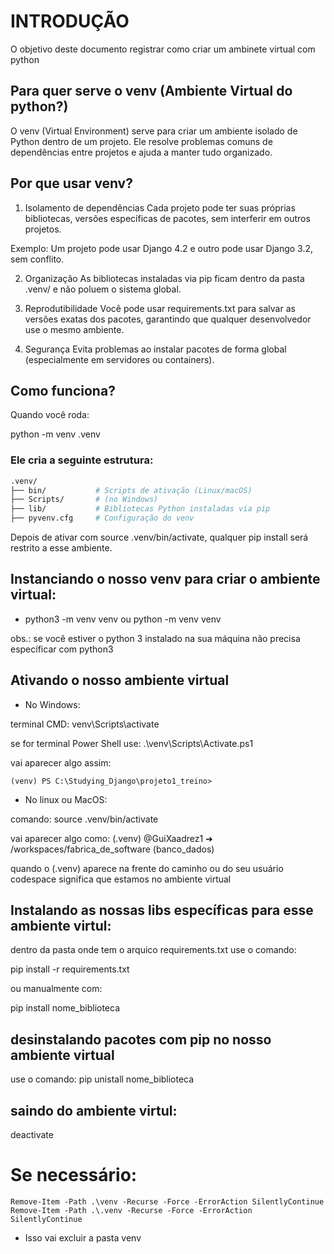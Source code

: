 # INTRODUÇÃO
O objetivo deste documento registrar como criar um ambinete virtual com python

## Para quer serve o venv (Ambiente Virtual do python?)

O venv (Virtual Environment) serve para criar um ambiente isolado de Python dentro de um projeto. Ele resolve problemas comuns de dependências entre projetos e ajuda a manter tudo organizado.

## Por que usar venv?

1. Isolamento de dependências
Cada projeto pode ter suas próprias bibliotecas, versões específicas de pacotes, sem interferir em outros projetos.

Exemplo: Um projeto pode usar Django 4.2 e outro pode usar Django 3.2, sem conflito.

2. Organização
As bibliotecas instaladas via pip ficam dentro da pasta .venv/ e não poluem o sistema global.

3. Reprodutibilidade
Você pode usar requirements.txt para salvar as versões exatas dos pacotes, garantindo que qualquer desenvolvedor use o mesmo ambiente.

4. Segurança
Evita problemas ao instalar pacotes de forma global (especialmente em servidores ou containers).

## Como funciona? 

Quando você roda:

python -m venv .venv

### Ele cria a seguinte estrutura:

```bash
.venv/
├── bin/           # Scripts de ativação (Linux/macOS)
├── Scripts/       # (no Windows)
├── lib/           # Bibliotecas Python instaladas via pip
├── pyvenv.cfg     # Configuração do venv
```

Depois de ativar com source .venv/bin/activate, qualquer pip install será restrito a esse ambiente.

## Instanciando o nosso venv para criar o ambiente virtual:

- python3 -m venv venv  ou python -m venv venv 

obs.: se você estiver o python 3 instalado na sua máquina não precisa específicar com python3

## Ativando o nosso ambiente virtual 

- No Windows:

terminal CMD: venv\Scripts\activate

se for terminal Power Shell use: .\venv\Scripts\Activate.ps1


vai aparecer algo assim: 

    (venv) PS C:\Studying_Django\projeto1_treino>

- No linux ou MacOS: 

comando: source .venv/bin/activate

vai aparecer algo como: (.venv) @GuiXaadrez1 ➜ /workspaces/fabrica_de_software (banco_dados)

quando o (.venv) aparece na frente do caminho ou do seu usuário codespace significa que estamos no ambiente virtual

## Instalando as nossas libs específicas para esse ambiente virtul:
dentro da pasta onde tem o arquico requirements.txt use o comando:

pip install -r requirements.txt

ou manualmente com:

pip install nome_biblioteca

## desinstalando pacotes com pip no nosso ambiente virtual

use o comando: pip unistall nome_biblioteca

## saindo do ambiente virtul:
deactivate

# Se necessário: 

    Remove-Item -Path .\venv -Recurse -Force -ErrorAction SilentlyContinue
    Remove-Item -Path .\.venv -Recurse -Force -ErrorAction SilentlyContinue

- Isso vai excluir a pasta venv